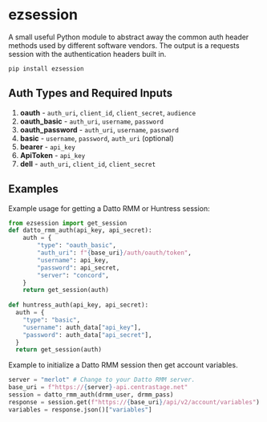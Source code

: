 # ezsession
A small useful Python module to abstract away the common auth header methods used by different software vendors.  The output is a requests session with the authentication headers built in.

```
pip install ezsession
```

## Auth Types and Required Inputs

1. **oauth** - `auth_uri`, `client_id`, `client_secret`, `audience`
2. **oauth_basic** - `auth_uri`, `username`, `password`
3. **oauth_password** - `auth_uri`, `username`, `password`
4. **basic** - `username`, `password`, `auth_uri` (optional)
5. **bearer** - `api_key`
6. **ApiToken** - `api_key`
7. **dell** - `auth_uri`, `client_id`, `client_secret`

## Examples
Example usage for getting a Datto RMM or Huntress session:

```python
from ezsession import get_session
def datto_rmm_auth(api_key, api_secret):
    auth = {
        "type": "oauth_basic",
        "auth_uri": f"{base_uri}/auth/oauth/token",
        "username": api_key,
        "password": api_secret,
        "server": "concord",
    }
    return get_session(auth)
 
def huntress_auth(api_key, api_secret):
  auth = {
    "type": "basic",
    "username": auth_data["api_key"],
    "password": auth_data["api_secret"],
  }
  return get_session(auth)
```

Example to initialize a Datto RMM session then get account variables.

```python
server = "merlot" # Change to your Datto RMM server.
base_uri = f"https://{server}-api.centrastage.net"
session = datto_rmm_auth(drmm_user, drmm_pass)
response = session.get(f"https://{base_uri}/api/v2/account/variables")
variables = response.json()["variables"]
```
